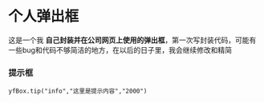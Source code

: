 # 个人弹出框
这是一个我 **自己封装并在公司网页上使用的弹出框**，第一次写封装代码，可能有一些bug和代码不够简洁的地方，在以后的日子里，我会继续修改和精简
### 提示框
```
yfBox.tip("info","这里是提示内容","2000")
```
